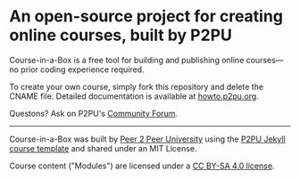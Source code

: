 # An open-source project for creating online courses, built by P2PU
Course-in-a-Box is a free tool for building and publishing online courses—no prior coding experience required. 

To create your own course, simply fork this repository and delete the CNAME file. Detailed documentation is available at [howto.p2pu.org](http://howto.p2pu.org).

Questons? Ask on P2PU's [Community Forum](https://community.p2pu.org/c/tech/course-in-a-box/78).

---
Course-in-a-Box was built by [Peer 2 Peer University](http://www.p2pu.org) using the [P2PU Jekyll course template](http://github.com/p2pu/jekyll-course-template) and shared under an MIT License. 

Course content ("Modules") are licensed under a [CC BY-SA 4.0 license](https://creativecommons.org/licenses/by-sa/4.0/).
